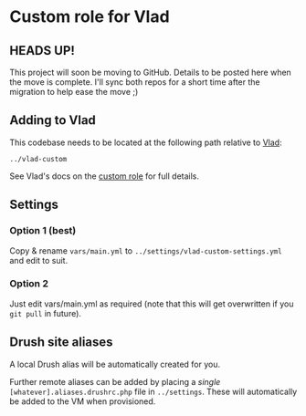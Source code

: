 # Custom role for Vlad

## HEADS UP!

This project will soon be moving to GitHub. Details to be posted here when the move is complete. I'll sync both repos for a short time after the migration to help ease the move ;)

## Adding to Vlad

This codebase needs to be located at the following path relative to [Vlad](https://github.com/hashbangcode/vlad):

```
../vlad-custom
```
See Vlad's docs on the [custom role](https://github.com/hashbangcode/vlad/blob/dev/vlad/docs/custom_role.md) for full details.

## Settings

### Option 1 (best)

Copy & rename ```vars/main.yml``` to ```../settings/vlad-custom-settings.yml``` and edit to suit.

### Option 2

Just edit vars/main.yml as required (note that this will get overwritten if you ```git pull``` in future).

## Drush site aliases

A local Drush alias will be automatically created for you.

Further remote aliases can be added by placing a *single* ```[whatever].aliases.drushrc.php``` file in ```../settings```. These will automatically be added to the VM when provisioned.